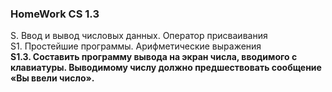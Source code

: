 ### HomeWork CS 1.3  
S. Ввод и вывод числовых данных. Оператор присваивания  
S1. Простейшие программы. Арифметические выражения  
**S1.3. Составить программу вывода на экран числа, вводимого с клавиатуры. Выводимому числу должно предшествовать сообщение «Вы ввели число».**
